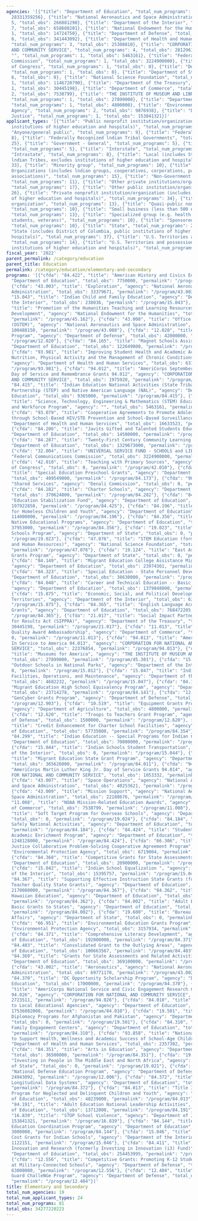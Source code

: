 ```yaml
---
agencies: '[{"title": "Department of Education", "total_num_programs": 36, "total_obs":
  28331359256}, {"title": "National Aeronautics and Space Administration", "total_num_programs":
  5, "total_obs": 266081290}, {"title": "Department of the Interior", "total_num_programs":
  7, "total_obs": 658688201}, {"title": "National Endowment for the Humanities", "total_num_programs":
  1, "total_obs": 14724750}, {"title": "Department of Defense", "total_num_programs":
  6, "total_obs": 341443092}, {"title": "Department of Health and Human Services",
  "total_num_programs": 3, "total_obs": 25308810}, {"title": "CORPORATION FOR NATIONAL
  AND COMMUNITY SERVICE", "total_num_programs": 4, "total_obs": 28129617}, {"title":
  "", "total_num_programs": 1, "total_obs": 5463161}, {"title": "Federal Communications
  Commission", "total_num_programs": 1, "total_obs": 3224900000}, {"title": "Library
  of Congress", "total_num_programs": 1, "total_obs": 0}, {"title": "Denali Commission",
  "total_num_programs": 1, "total_obs": 0}, {"title": "Department of State", "total_num_programs":
  6, "total_obs": 0}, {"title": "National Science Foundation", "total_num_programs":
  1, "total_obs": 1146720790}, {"title": "Department of the Treasury", "total_num_programs":
  1, "total_obs": 30445198}, {"title": "Department of Commerce", "total_num_programs":
  2, "total_obs": 7538799}, {"title": "THE INSTITUTE OF MUSEUM AND LIBRARY SERVICES",
  "total_num_programs": 1, "total_obs": 27899000}, {"title": "Department of Agriculture",
  "total_num_programs": 1, "total_obs": 4800000}, {"title": "Environmental Protection
  Agency", "total_num_programs": 2, "total_obs": 9876938}, {"title": "Department of
  Justice", "total_num_programs": 1, "total_obs": 153841321}]'
applicant_types: '[{"title": "Public nonprofit institution/organization (includes
  institutions of higher education and hospitals)", "total_num_programs": 39}, {"title":
  "Anyone/general public", "total_num_programs": 9}, {"title": "Federal", "total_num_programs":
  8}, {"title": "Federally Recognized lndian Tribal Governments", "total_num_programs":
  25}, {"title": "Government - General", "total_num_programs": 5}, {"title": "Individual/Family",
  "total_num_programs": 5}, {"title": "Interstate", "total_num_programs": 8}, {"title":
  "Intrastate", "total_num_programs": 8}, {"title": "Local (includes State-designated
  lndian Tribes, excludes institutions of higher education and hospitals", "total_num_programs":
  33}, {"title": "Minority group", "total_num_programs": 10}, {"title": "Native American
  Organizations (includes lndian groups, cooperatives, corporations, partnerships,
  associations)", "total_num_programs": 15}, {"title": "Non-Government - General",
  "total_num_programs": 11}, {"title": "Other private institutions/organizations",
  "total_num_programs": 17}, {"title": "Other public institution/organization", "total_num_programs":
  26}, {"title": "Private nonprofit institution/organization (includes institutions
  of higher education and hospitals)", "total_num_programs": 34}, {"title": "Profit
  organization", "total_num_programs": 13}, {"title": "Quasi-public nonprofit institution/organization",
  "total_num_programs": 10}, {"title": "Small business (less than 500 employees)",
  "total_num_programs": 13}, {"title": "Specialized group (e.g. health professionals,
  students, veterans)", "total_num_programs": 10}, {"title": "Sponsored organization",
  "total_num_programs": 10}, {"title": "State", "total_num_programs": 28}, {"title":
  "State (includes District of Columbia, public institutions of higher education and
  hospitals)", "total_num_programs": 37}, {"title": "U.S. Territories and possessions",
  "total_num_programs": 14}, {"title": "U.S. Territories and possessions (includes
  institutions of higher education and hospitals)", "total_num_programs": 23}]'
fiscal_year: '2022'
parent_permalink: /category/education
parent_title: Education
permalink: /category/education/elementary-and-secondary
programs: '[{"cfda": "84.422", "title": "American History and Civics Education", "agency":
  "Department of Education", "total_obs": 7750000, "permalink": "/program/84.422"},
  {"cfda": "43.003", "title": "Exploration", "agency": "National Aeronautics and Space
  Administration", "total_obs": 33379671, "permalink": "/program/43.003"}, {"cfda":
  "15.043", "title": "Indian Child and Family Education", "agency": "Department of
  the Interior", "total_obs": 238036, "permalink": "/program/15.043"}, {"cfda": "45.162",
  "title": "Promotion of the Humanities Teaching and Learning Resources and Curriculum
  Development", "agency": "National Endowment for the Humanities", "total_obs": 14724750,
  "permalink": "/program/45.162"}, {"cfda": "43.008", "title": "Office of Stem Engagement
  (OSTEM)", "agency": "National Aeronautics and Space Administration", "total_obs":
  100488150, "permalink": "/program/43.008"}, {"cfda": "12.020", "title": "STARBASE
  Program", "agency": "Department of Defense", "total_obs": 42000000, "permalink":
  "/program/12.020"}, {"cfda": "84.165", "title": "Magnet Schools Assistance", "agency":
  "Department of Education", "total_obs": 122649000, "permalink": "/program/84.165"},
  {"cfda": "93.981", "title": "Improving Student Health and Academic Achievement through
  Nutrition, Physical Activity and the Management of Chronic Conditions in Schools",
  "agency": "Department of Health and Human Services", "total_obs": 6317985, "permalink":
  "/program/93.981"}, {"cfda": "94.012", "title": "AmeriCorps September 11th National
  Day of Service and Remembrance Grants 94.012", "agency": "CORPORATION FOR NATIONAL
  AND COMMUNITY SERVICE", "total_obs": 1975920, "permalink": "/program/94.012"}, {"cfda":
  "84.415", "title": "Indian Education National Activities (State Tribal Education
  Partnership (STEP) and Native American Language (NAL)", "agency": "Department of
  Education", "total_obs": 9365000, "permalink": "/program/84.415"}, {"cfda": "12.330",
  "title": "Science, Technology, Engineering & Mathematics (STEM) Education, Outreach
  and Workforce Program", "agency": "", "total_obs": 5463161, "permalink": "/program/12.330"},
  {"cfda": "93.079", "title": "Cooperative Agreements to Promote Adolescent Health
  through School-Based HIV/STD Prevention and School-Based Surveillance", "agency":
  "Department of Health and Human Services", "total_obs": 16633523, "permalink": "/program/93.079"},
  {"cfda": "84.206", "title": "Javits Gifted and Talented Students Education", "agency":
  "Department of Education", "total_obs": 14500000, "permalink": "/program/84.206"},
  {"cfda": "84.287", "title": "Twenty-First Century Community Learning Centers", "agency":
  "Department of Education", "total_obs": 1329673000, "permalink": "/program/84.287"},
  {"cfda": "32.004", "title": "UNIVERSAL SERVICE FUND - SCHOOLS and LIBRARIES", "agency":
  "Federal Communications Commission", "total_obs": 3224900000, "permalink": "/program/32.004"},
  {"cfda": "42.010", "title": "Teaching with Primary Sources", "agency": "Library
  of Congress", "total_obs": 0, "permalink": "/program/42.010"}, {"cfda": "84.173",
  "title": "Special Education Preschool Grants", "agency": "Department of Education",
  "total_obs": 409549000, "permalink": "/program/84.173"}, {"cfda": "90.199", "title":
  "Shared Services", "agency": "Denali Commission", "total_obs": 0, "permalink": "/program/90.199"},
  {"cfda": "84.282", "title": "Charter Schools", "agency": "Department of Education",
  "total_obs": 370624000, "permalink": "/program/84.282"}, {"cfda": "84.425", "title":
  "Education Stabilization Fund", "agency": "Department of Education", "total_obs":
  197922850, "permalink": "/program/84.425"}, {"cfda": "84.196", "title": "Education
  for Homeless Children and Youth", "agency": "Department of Education", "total_obs":
  114000000, "permalink": "/program/84.196"}, {"cfda": "84.356", "title": "Alaska
  Native Educational Programs", "agency": "Department of Education", "total_obs":
  37953000, "permalink": "/program/84.356"}, {"cfda": "19.023", "title": "Overseas
  Schools Program", "agency": "Department of State", "total_obs": 0, "permalink":
  "/program/19.023"}, {"cfda": "47.076", "title": "STEM Education (formerly Education
  and Human Resources)", "agency": "National Science Foundation", "total_obs": 1146720790,
  "permalink": "/program/47.076"}, {"cfda": "19.124", "title": "East Asia and Pacific
  Grants Program", "agency": "Department of State", "total_obs": 0, "permalink": "/program/19.124"},
  {"cfda": "84.149", "title": "Migrant Education College Assistance Migrant Program",
  "agency": "Department of Education", "total_obs": 23974361, "permalink": "/program/84.149"},
  {"cfda": "84.323", "title": "Special Education - State Personnel Development", "agency":
  "Department of Education", "total_obs": 38630000, "permalink": "/program/84.323"},
  {"cfda": "84.048", "title": "Career and Technical Education -- Basic Grants to States",
  "agency": "Department of Education", "total_obs": 1379848000, "permalink": "/program/84.048"},
  {"cfda": "15.875", "title": "Economic, Social, and Political Development of the
  Territories", "agency": "Department of the Interior", "total_obs": 637250025, "permalink":
  "/program/15.875"}, {"cfda": "84.365", "title": "English Language Acquisition State
  Grants", "agency": "Department of Education", "total_obs": 768472205, "permalink":
  "/program/84.365"}, {"cfda": "21.017", "title": "Social Impact Partnerships to Pay
  for Results Act (SIPPRA)", "agency": "Department of the Treasury", "total_obs":
  30445198, "permalink": "/program/21.017"}, {"cfda": "11.013", "title": "Education
  Quality Award Ambassadorship", "agency": "Department of Commerce", "total_obs":
  0, "permalink": "/program/11.013"}, {"cfda": "94.013", "title": "AmeriCorps Volunteers
  In Service to America 94.013", "agency": "CORPORATION FOR NATIONAL AND COMMUNITY
  SERVICE", "total_obs": 22376854, "permalink": "/program/94.013"}, {"cfda": "45.301",
  "title": "Museums for America", "agency": "THE INSTITUTE OF MUSEUM AND LIBRARY SERVICES",
  "total_obs": 27899000, "permalink": "/program/45.301"}, {"cfda": "15.012", "title":
  "Outdoor Schools in National Parks", "agency": "Department of the Interior", "total_obs":
  0, "permalink": "/program/15.012"}, {"cfda": "15.047", "title": "Indian Education
  Facilities, Operations, and Maintenance", "agency": "Department of the Interior",
  "total_obs": 4682232, "permalink": "/program/15.047"}, {"cfda": "84.141", "title":
  "Migrant Education High School Equivalency Program", "agency": "Department of Education",
  "total_obs": 23714278, "permalink": "/program/84.141"}, {"cfda": "12.903", "title":
  "GenCyber Grants Program", "agency": "Department of Defense", "total_obs": 0, "permalink":
  "/program/12.903"}, {"cfda": "10.519", "title": "Equipment Grants Program (EGP)",
  "agency": "Department of Agriculture", "total_obs": 4800000, "permalink": "/program/10.519"},
  {"cfda": "12.620", "title": "Troops to Teachers Grant Program", "agency": "Department
  of Defense", "total_obs": 1500000, "permalink": "/program/12.620"}, {"cfda": "84.354",
  "title": "Credit Enhancement for Charter School Facilities", "agency": "Department
  of Education", "total_obs": 57735000, "permalink": "/program/84.354"}, {"cfda":
  "84.299", "title": "Indian Education -- Special Programs for Indian Children", "agency":
  "Department of Education", "total_obs": 70000000, "permalink": "/program/84.299"},
  {"cfda": "15.044", "title": "Indian Schools Student Transportation", "agency": "Department
  of the Interior", "total_obs": 0, "permalink": "/program/15.044"}, {"cfda": "84.011",
  "title": "Migrant Education State Grant Program", "agency": "Department of Education",
  "total_obs": 365626000, "permalink": "/program/84.011"}, {"cfda": "94.014", "title":
  "AmeriCorps Martin Luther King Jr. Day of Service Grants 94.014", "agency": "CORPORATION
  FOR NATIONAL AND COMMUNITY SERVICE", "total_obs": 1053332, "permalink": "/program/94.014"},
  {"cfda": "43.007", "title": "Space Operations", "agency": "National Aeronautics
  and Space Administration", "total_obs": 40253621, "permalink": "/program/43.007"},
  {"cfda": "43.009", "title": "Mission Support", "agency": "National Aeronautics and
  Space Administration", "total_obs": 22188676, "permalink": "/program/43.009"}, {"cfda":
  "11.008", "title": "NOAA Mission-Related Education Awards", "agency": "Department
  of Commerce", "total_obs": 7538799, "permalink": "/program/11.008"}, {"cfda": "19.024",
  "title": "Soft Target Program for Overseas Schools", "agency": "Department of State",
  "total_obs": 0, "permalink": "/program/19.024"}, {"cfda": "84.184", "title": "School
  Safely National Activities", "agency": "Department of Education", "total_obs": 201000000,
  "permalink": "/program/84.184"}, {"cfda": "84.424", "title": "Student Support and
  Academic Enrichment Program", "agency": "Department of Education", "total_obs":
  1248128000, "permalink": "/program/84.424"}, {"cfda": "66.306", "title": "Environmental
  Justice Collaborative Problem-Solving Cooperative Agreement Program", "agency":
  "Environmental Protection Agency", "total_obs": 6719004, "permalink": "/program/66.306"},
  {"cfda": "84.368", "title": "Competitive Grants for State Assessments", "agency":
  "Department of Education", "total_obs": 20900000, "permalink": "/program/84.368"},
  {"cfda": "15.042", "title": "Indian School Equalization ", "agency": "Department
  of the Interior", "total_obs": 15395757, "permalink": "/program/15.042"}, {"cfda":
  "84.367", "title": "Supporting Effective Instruction State Grants (formerly Improving
  Teacher Quality State Grants)", "agency": "Department of Education", "total_obs":
  2170080000, "permalink": "/program/84.367"}, {"cfda": "84.362", "title": "Native
  Hawaiian Education", "agency": "Department of Education", "total_obs": 38897000,
  "permalink": "/program/84.362"}, {"cfda": "84.002", "title": "Adult Education -
  Basic Grants to States", "agency": "Department of Education", "total_obs": 690455000,
  "permalink": "/program/84.002"}, {"cfda": "19.600", "title": "Bureau of Near Eastern
  Affairs", "agency": "Department of State", "total_obs": 0, "permalink": "/program/19.600"},
  {"cfda": "66.951", "title": "Environmental Education Grants Program", "agency":
  "Environmental Protection Agency", "total_obs": 3157934, "permalink": "/program/66.951"},
  {"cfda": "84.371", "title": "Comprehensive Literacy Development", "agency": "Department
  of Education", "total_obs": 192000000, "permalink": "/program/84.371"}, {"cfda":
  "84.403", "title": "Consolidated Grant to the Outlying Areas", "agency": "Department
  of Education", "total_obs": 100663567, "permalink": "/program/84.403"}, {"cfda":
  "84.369", "title": "Grants for State Assessments and Related Activities", "agency":
  "Department of Education", "total_obs": 369100000, "permalink": "/program/84.369"},
  {"cfda": "43.002", "title": "Aeronautics", "agency": "National Aeronautics and Space
  Administration", "total_obs": 69771170, "permalink": "/program/43.002"}, {"cfda":
  "84.370", "title": "DC Opportunity Scholarship Program", "agency": "Department of
  Education", "total_obs": 17000000, "permalink": "/program/84.370"}, {"cfda": "94.026",
  "title": "AmeriCorps National Service and Civic Engagement Research Competition
  94.026", "agency": "CORPORATION FOR NATIONAL AND COMMUNITY SERVICE", "total_obs":
  2723511, "permalink": "/program/94.026"}, {"cfda": "84.010", "title": "Title I Grants
  to Local Educational Agencies", "agency": "Department of Education", "total_obs":
  17536802000, "permalink": "/program/84.010"}, {"cfda": "19.501", "title": "Public
  Diplomacy Programs for Afghanistan and Pakistan", "agency": "Department of State",
  "total_obs": 0, "permalink": "/program/19.501"}, {"cfda": "84.310", "title": "Statewide
  Family Engagement Centers", "agency": "Department of Education", "total_obs": 14643000,
  "permalink": "/program/84.310"}, {"cfda": "93.858", "title": "National Collaboration
  to Support Health, Wellness and Academic Success of School-Age Children  ", "agency":
  "Department of Health and Human Services", "total_obs": 2357302, "permalink": "/program/93.858"},
  {"cfda": "84.351", "title": "Arts in Education", "agency": "Department of Education",
  "total_obs": 36500000, "permalink": "/program/84.351"}, {"cfda": "19.021", "title":
  "Investing in People in The Middle East and North Africa", "agency": "Department
  of State", "total_obs": 0, "permalink": "/program/19.021"}, {"cfda": "12.006", "title":
  "National Defense Education Program", "agency": "Department of Defense", "total_obs":
  24943092, "permalink": "/program/12.006"}, {"cfda": "84.372", "title": "Statewide
  Longitudinal Data Systems", "agency": "Department of Education", "total_obs": 33800000,
  "permalink": "/program/84.372"}, {"cfda": "84.013", "title": "Title I State Agency
  Program for Neglected and Delinquent Children and Youth", "agency": "Department
  of Education", "total_obs": 48239000, "permalink": "/program/84.013"}, {"cfda":
  "84.191", "title": "Adult Education National Leadership Activities", "agency": "Department
  of Education", "total_obs": 13712000, "permalink": "/program/84.191"}, {"cfda":
  "16.839", "title": "STOP School Violence", "agency": "Department of Justice", "total_obs":
  153841321, "permalink": "/program/16.839"}, {"cfda": "84.144", "title": "Migrant
  Education Coordination Program", "agency": "Department of Education", "total_obs":
  3000000, "permalink": "/program/84.144"}, {"cfda": "15.046", "title": "Administrative
  Cost Grants for Indian Schools", "agency": "Department of the Interior", "total_obs":
  1122151, "permalink": "/program/15.046"}, {"cfda": "84.411", "title": "Education
  Innovation and Research (formerly Investing in Innovation (i3) Fund)", "agency":
  "Department of Education", "total_obs": 254453995, "permalink": "/program/84.411"},
  {"cfda": "12.556", "title": "Competitive Grants: Promoting K-12 Student Achievement
  at Military-Connected Schools", "agency": "Department of Defense", "total_obs":
  63000000, "permalink": "/program/12.556"}, {"cfda": "12.404", "title": "National
  Guard ChalleNGe Program", "agency": "Department of Defense", "total_obs": 210000000,
  "permalink": "/program/12.404"}]'
title: Elementary and Secondary
total_num_agencies: 19
total_num_applicant_types: 24
total_num_programs: 81
total_obs: 34277220223
---
```

